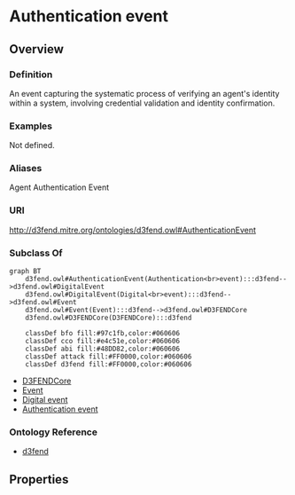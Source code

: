 # Authentication event

## Overview

### Definition
An event capturing the systematic process of verifying an agent's identity within a system, involving credential validation and identity confirmation.

### Examples
Not defined.

### Aliases
Agent Authentication Event

### URI
http://d3fend.mitre.org/ontologies/d3fend.owl#AuthenticationEvent

### Subclass Of
```mermaid
graph BT
    d3fend.owl#AuthenticationEvent(Authentication<br>event):::d3fend-->d3fend.owl#DigitalEvent
    d3fend.owl#DigitalEvent(Digital<br>event):::d3fend-->d3fend.owl#Event
    d3fend.owl#Event(Event):::d3fend-->d3fend.owl#D3FENDCore
    d3fend.owl#D3FENDCore(D3FENDCore):::d3fend
    
    classDef bfo fill:#97c1fb,color:#060606
    classDef cco fill:#e4c51e,color:#060606
    classDef abi fill:#48DD82,color:#060606
    classDef attack fill:#FF0000,color:#060606
    classDef d3fend fill:#FF0000,color:#060606
```

- [D3FENDCore](/docs/ontology/reference/model/D3FENDCore/D3FENDCore.md)
- [Event](/docs/ontology/reference/model/D3FENDCore/Event/Event.md)
- [Digital event](/docs/ontology/reference/model/D3FENDCore/Event/Digital%20event/Digital%20event.md)
- [Authentication event](/docs/ontology/reference/model/D3FENDCore/Event/Digital%20event/Authentication%20event/Authentication%20event.md)


### Ontology Reference
- [d3fend](http://d3fend.mitre.org/ontologies/d3fend.owl#)

## Properties
